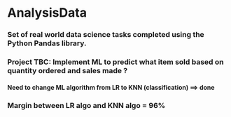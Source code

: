 # AnalysisData

### Set of real world data science tasks completed using the Python Pandas library.

### Project TBC: Implement ML to predict what item sold based on quantity ordered and sales made ? 

#### Need to change ML algorithm from LR to KNN (classification) ==> done
### Margin between LR algo and KNN algo = 96%
